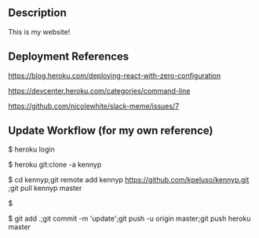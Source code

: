 ## Description

This is my website!

## Deployment References

https://blog.heroku.com/deploying-react-with-zero-configuration

https://devcenter.heroku.com/categories/command-line

https://github.com/nicolewhite/slack-meme/issues/7

## Update Workflow (for my own reference)

$ heroku login

$ heroku git:clone -a kennyp

$ cd kennyp;git remote add kennyp https://github.com/kpeluso/kennyp.git ;git pull kennyp master

$ <Make edits>

$ git add .;git commit -m 'update';git push -u origin master;git push heroku master

